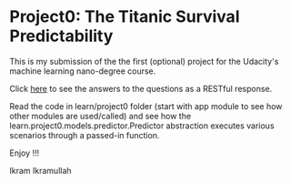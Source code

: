 # Project0: The Titanic Survival Predictability
This is my submission of the the first (optional) project for the Udacity's machine learning nano-degree course.

Click [here](http://localhost:8080/project0) to see the answers to the questions as a RESTful response.

Read the code in learn/project0 folder (start with app module to see how other modules are used/called) and see how the
learn.project0.models.predictor.Predictor abstraction executes various scenarios through a passed-in function.

Enjoy !!!

Ikram Ikramullah